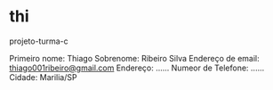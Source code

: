 # thi
projeto-turma-c


Primeiro nome: Thiago 
Sobrenome: Ribeiro Silva
Endereço de email: thiago001ribeiro@gmail.com
Endereço: ......
Numeor de Telefone: ......
Cidade: Marilia/SP

